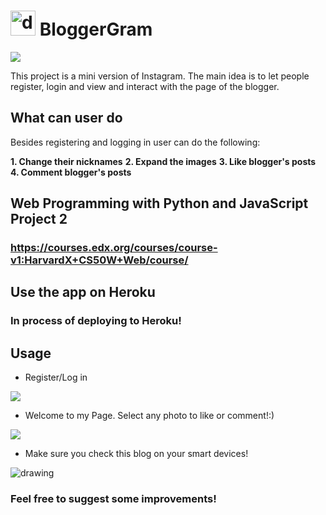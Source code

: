 # <img src="https://i.imgur.com/vGs3SsW.png" alt="drawing" width="40px"/> BloggerGram
![](https://i.imgur.com/HnYJt0T.png)

This project is a mini version of Instagram. The main idea is to let people register, login and view and interact with the page of the blogger.
## What can user do
 Besides registering and logging in user can do the following:

 **1. Change their nicknames**
 **2. Expand the images**
 **3. Like blogger's posts**
 **4. Comment blogger's posts**

## Web Programming with Python and JavaScript Project 2
### https://courses.edx.org/courses/course-v1:HarvardX+CS50W+Web/course/

## Use the app on Heroku

### In process of deploying to Heroku!


## Usage

* Register/Log in

![](https://i.imgur.com/7apRAHn.png)

* Welcome to my Page. Select any photo to like or comment!:)

![](https://i.imgur.com/WudP0XL.png)

* Make sure you check this blog on your smart devices!
<img src="https://i.imgur.com/apwupVS.png" alt="drawing"/>

### Feel free to suggest some improvements! 


